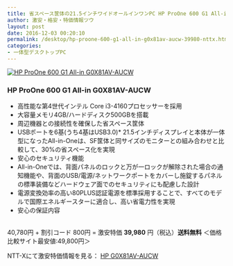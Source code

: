 ```yaml
---
title: 省スペース筐体の21.5インチワイドオールインワンPC HP ProOne 600 G1 All-in G0X81AV-AUCWが超特価！39,980円！送料無料！
author: 激安・格安・特価情報ツウ
layout: post
date: 2016-12-03 00:20:10
permalink: /desktop/hp-proone-600-g1-all-in-g0x81av-aucw-39980-nttx.html
categories:
- 一体型デスクトップPC
---
```


<div class="img-bg2 img_L">
<a href="http://px.a8.net/svt/ejp?a8mat=ZYP6S+8IMA3E+S1Q+BWGDT&#038;a8ejpredirect=http://nttxstore.jp/_II_HP15524837" target="_blank"><img border="0" alt="HP ProOne 600 G1 All-in G0X81AV-AUCW" src="http://image.nttxstore.jp/250_images/H/HP/HP15524837.jpg" data-recalc-dims="1" /></a>
</div>

### HP ProOne 600 G1 All-in G0X81AV-AUCW
<!--more-->

* 高性能な第4世代インテル Core i3-4160プロセッサーを採用
* 大容量メモリ4GB/ハードディスク500GBを搭載
* 周辺機器との接続性を確保した省スペース筐体
* USBポートを6基(うち4基はUSB3.0)* 21.5インチディスプレイと本体が一体型になったAll-in-Oneは、SF筐体と同サイズのモニターとの組み合わせと比較して、30%の省スペース化を実現
* 安心のセキュリティ機能
* All-in-Oneでは、背面パネルのロックと万が一ロックが解除された場合の通知機能や、背面のUSB/電源/ネットワークポートをカバーし施錠するパネルの標準装備などハードウェア面でのセキュリティにも配慮した設計
* 電源変換効率の高い80PLUS認証電源を標準採用することで、すべてのモデルで国際エネルギースターに適合し、高い省電力性を実現
* 安心の保証内容

<br clear="all" />40,780円 + 割引コード 800円 = 激安特価 <span class="tokka-price"><strong>39,980</strong></span> 円（税込）**送料無料**
＜価格比較サイト最安値:49,800円＞

NTT-Xにて激安特価情報を見る： <span class="fs150p"><a href="http://px.a8.net/svt/ejp?a8mat=ZYP6S+8IMA3E+S1Q+BWGDT&#038;a8ejpredirect=http://nttxstore.jp/_II_HP15524837" target="_blank">HP G0X81AV-AUCW</a></span>
